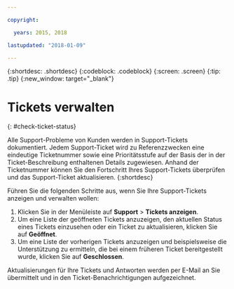 ```yaml
---

copyright:

  years: 2015, 2018

lastupdated: "2018-01-09"

---
```


{:shortdesc: .shortdesc}
{:codeblock: .codeblock}
{:screen: .screen}
{:tip: .tip}
{:new_window: target="_blank"}


# Tickets verwalten
{: #check-ticket-status}

Alle Support-Probleme von Kunden werden in Support-Tickets dokumentiert. Jedem Support-Ticket wird zu Referenzzwecken eine eindeutige Ticketnummer sowie eine Prioritätsstufe auf der Basis der in der Ticket-Beschreibung enthaltenen Details zugewiesen. Anhand der Ticketnummer können Sie den Fortschritt Ihres Support-Tickets überprüfen und das Support-Ticket aktualisieren.
{:shortdesc}

Führen Sie die folgenden Schritte aus, wenn Sie Ihre Support-Tickets anzeigen und verwalten wollen:
  1. Klicken Sie in der Menüleiste auf **Support** > **Tickets anzeigen**.
  2. Um eine Liste der geöffneten Tickets anzuzeigen, den aktuellen Status eines Tickets einzusehen oder ein Ticket zu aktualisieren, klicken Sie auf **Geöffnet**.
  3. Um eine Liste der vorherigen Tickets anzuzeigen und beispielsweise die Unterstützung zu ermitteln, die bei einem früheren Ticket bereitgestellt wurde, klicken Sie auf **Geschlossen**.

Aktualisierungen für Ihre Tickets und Antworten werden per E-Mail an Sie übermittelt und in den Ticket-Benachrichtigungen aufgezeichnet.  
